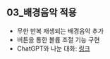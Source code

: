 ## 03_배경음악 적용
- 무한 반복 재생되는 배경음악 추가
- 버튼을 통한 볼륨 조절 기능 구현
- ChatGPT와 나눈 대화: [링크](https://chat.openai.com/share/0640bf55-182d-4a6e-ae32-3a1636fcc34b)
